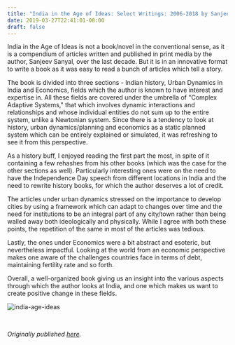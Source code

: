 ```yaml
---
title: "India in the Age of Ideas: Select Writings: 2006-2018 by Sanjeev Sanyal - Review by Abhishek Desikan"
date: 2019-03-27T22:41:01-08:00
draft: false
---
```


India in the Age of Ideas is not a book/novel in the conventional sense, as it is a compendium of articles written and published in print media by the author, Sanjeev Sanyal, over the last decade. But it is in an innovative format to write a book as it was easy to read a bunch of articles which tell a story.

The book is divided into three sections - Indian history, Urban Dynamics in India and Economics, fields which the author is known to have interest and expertise in. All these fields are covered under the umbrella of "Complex Adaptive Systems," that which involves dynamic interactions and relationships and whose individual entities do not sum up to the entire system, unlike a Newtonian system. Since there is a tendency to look at history, urban dynamics/planning and economics as a static planned system which can be entirely explained or simulated, it was refreshing to see it from this perspective.

As a history buff, I enjoyed reading the first part the most, in spite of it containing a few rehashes from his other books (which was the case for the other sections as well). Particularly interesting ones were on the need to have the Independence Day speech from different locations in India and the need to rewrite history books, for which the author deserves a lot of credit.

The articles under urban dynamics stressed on the importance to develop cities by using a framework which can adapt to changes over time and the need for institutions to be an integral part of any city/town rather than being walled away both ideologically and physically. While I agree with both these points, the repetition of the same in most of the articles was tedious.

Lastly, the ones under Economics were a bit abstract and esoteric, but nevertheless impactful. Looking at the world from an economic perspective makes one aware of the challenges countries face in terms of debt, maintaining fertility rate and so forth.

Overall, a well-organized book giving us an insight into the various aspects through which the author looks at India, and one which makes us want to create positive change in these fields.

![india-age-ideas](/india-age-ideas.jpg)

&nbsp;&nbsp;

*Originally published [here](https://www.goodreads.com/review/show/2751825425).*